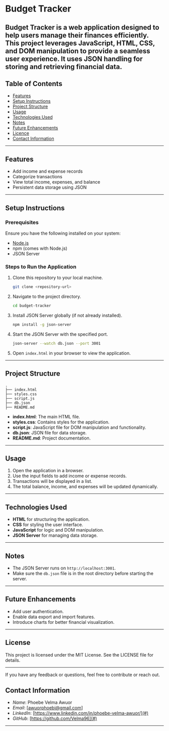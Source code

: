 # Budget Tracker

Budget Tracker is a web application designed to help users manage their finances efficiently. This project leverages **JavaScript**, **HTML**, **CSS**, and **DOM manipulation** to provide a seamless user experience. It uses **JSON handling** for storing and retrieving financial data.
---
## Table of Contents
- [Features](#features)
- [Setup Instructions](#setup-instructions)
- [Project Structure](#project-structure)
- [Usage](#usage)
- [Technologies Used](#technologies-used)
- [Notes](#notes)
- [Future Enhancements](#future-enhancements)
- [Licence](#license)
- [Contact Information](#contact-information)
---
## Features
- Add income and expense records
- Categorize transactions
- View total income, expenses, and balance
- Persistent data storage using JSON
---
## Setup Instructions

### Prerequisites
Ensure you have the following installed on your system:
- [Node.js](https://nodejs.org/)
- npm (comes with Node.js)
- JSON Server

### Steps to Run the Application

1. Clone this repository to your local machine.
   ```bash
   git clone <repository-url>
   ```

2. Navigate to the project directory.
   ```bash
   cd budget-tracker
   ```

3. Install JSON Server globally (if not already installed).
   ```bash
   npm install -g json-server
   ```

4. Start the JSON Server with the specified port.
   ```bash
   json-server --watch db.json --port 3001
   ```

5. Open `index.html` in your browser to view the application.
---
## Project Structure
```
.
├── index.html
├── styles.css
├── script.js
├── db.json
├── README.md
```
- **index.html**: The main HTML file.
- **styles.css**: Contains styles for the application.
- **script.js**: JavaScript file for DOM manipulation and functionality.
- **db.json**: JSON file for data storage.
- **README.md**: Project documentation.
---
## Usage
1. Open the application in a browser.
2. Use the input fields to add income or expense records.
3. Transactions will be displayed in a list.
4. The total balance, income, and expenses will be updated dynamically.
---
## Technologies Used
- **HTML** for structuring the application.
- **CSS** for styling the user interface.
- **JavaScript** for logic and DOM manipulation.
- **JSON Server** for managing data storage.
---
## Notes
- The JSON Server runs on `http://localhost:3001`.
- Make sure the `db.json` file is in the root directory before starting the server.
---
## Future Enhancements
- Add user authentication.
- Enable data export and import features.
- Introduce charts for better financial visualization.
---
## License
This project is licensed under the MIT License. See the LICENSE file for details.

---
 If you have any feedback or questions, feel free to contribute or reach out.
## Contact Information

- *Name*: Phoebe Velma Awuor
- *Email*: [awuorphoebi@gmail.com]
- *LinkedIn*: [https://www.linkedin.com/in/phoebe-velma-awuor/](#)
- *GitHub*: [https://github.com/Velma96](#)

---



